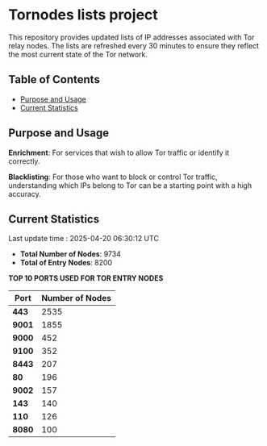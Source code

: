 # Tornodes lists project

This repository provides updated lists of IP addresses associated with Tor relay nodes. The lists are refreshed every 30 minutes to ensure they reflect the most current state of the Tor network.

## Table of Contents

- [Purpose and Usage](#purpose-and-usage)
- [Current Statistics](#current-statistics)


## Purpose and Usage

**Enrichment**: For services that wish to allow Tor traffic or identify it correctly.

**Blacklisting**: For those who want to block or control Tor traffic, understanding which IPs belong to Tor can be a starting point with a high accuracy.

## Current Statistics

Last update time : 2025-04-20 06:30:12 UTC

- **Total Number of Nodes**: 9734
- **Total of Entry Nodes**: 8200

**TOP 10 PORTS USED FOR TOR ENTRY NODES**

| **Port** | **Number of Nodes** |
|------|-----------------|
| **443**   | 2535  |
| **9001**   | 1855  |
| **9000**   | 452  |
| **9100**   | 352  |
| **8443**   | 207  |
| **80**   | 196  |
| **9002**   | 157  |
| **143**   | 140  |
| **110**   | 126  |
| **8080**   | 100  |

